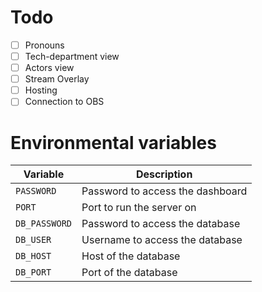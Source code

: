 # Todo

- [ ] Pronouns
- [ ] Tech-department view
- [ ] Actors view
- [ ] Stream Overlay
- [ ] Hosting
- [ ] Connection to OBS

# Environmental variables

| Variable | Description |
| --- | --- |
| `PASSWORD` | Password to access the dashboard |
| `PORT` | Port to run the server on |
| `DB_PASSWORD` | Password to access the database |
| `DB_USER` | Username to access the database |
| `DB_HOST` | Host of the database |
| `DB_PORT` | Port of the database |